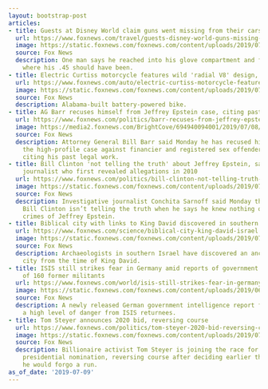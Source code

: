 ```yaml
---
layout: bootstrap-post
articles:
- title: Guests at Disney World claim guns went missing from their cars
  url: https://www.foxnews.com/travel/guests-disney-world-guns-missing-cars
  image: https://static.foxnews.com/foxnews.com/content/uploads/2019/07/iStock-458240067.jpg
  source: Fox News
  description: One man says he reached into his glove compartment and found a stapler
    where his .45 should have been.
- title: Electric Curtiss motorcycle features wild 'radial V8' design, sky-high price
  url: https://www.foxnews.com/auto/electric-curtiss-motorcycle-features-wild-radial-v8-design-sky-high-price
  image: https://static.foxnews.com/foxnews.com/content/uploads/2019/07/curtis-4.jpg
  source: Fox News
  description: Alabama-built battery-powered bike.
- title: AG Barr recuses himself from Jeffrey Epstein case, citing past legal work
  url: https://www.foxnews.com/politics/barr-recuses-from-jeffrey-epstein-case-citing-past-legal-work
  image: https://media2.foxnews.com/BrightCove/694940094001/2019/07/08/694940094001_6056656975001_6056661440001-vs.jpg
  source: Fox News
  description: Attorney General Bill Barr said Monday he has recused himself from
    the high-profile case against financier and registered sex offender Jeffrey Epstein,
    citing his past legal work.
- title: Bill Clinton 'not telling the truth' about Jeffrey Epstein, says investigative
    journalist who first revealed allegations in 2010
  url: https://www.foxnews.com/politics/bill-clinton-not-telling-truth-epstein-investigative-journalist
  image: https://static.foxnews.com/foxnews.com/content/uploads/2019/07/epsteinclintonplane.jpg
  source: Fox News
  description: Investigative journalist Conchita Sarnoff said Monday that former President
    Bill Clinton isn’t telling the truth when he says he knew nothing of the alleged
    crimes of Jeffrey Epstein.
- title: Biblical city with links to King David discovered in southern Israel
  url: https://www.foxnews.com/science/biblical-city-king-david-israel
  image: https://static.foxnews.com/foxnews.com/content/uploads/2019/07/DavidandSaulGetty1878.jpg
  source: Fox News
  description: Archaeologists in southern Israel have discovered an ancient biblical
    city from the time of King David.
- title: ISIS still strikes fear in Germany amid reports of government losing track
    of 160 former militants
  url: https://www.foxnews.com/world/isis-still-strikes-fear-in-germany-amid-reports-of-government-losing-track-of-160-former-militants
  image: https://static.foxnews.com/foxnews.com/content/uploads/2019/06/isis-Reuters.jpg
  source: Fox News
  description: A newly released German government intelligence report for 2018 finds
    a high level of danger from ISIS returnees.
- title: Tom Steyer announces 2020 bid, reversing course
  url: https://www.foxnews.com/politics/tom-steyer-2020-bid-reversing-course
  image: https://static.foxnews.com/foxnews.com/content/uploads/2019/07/AP19190407240545.jpg
  source: Fox News
  description: Billionaire activist Tom Steyer is joining the race for the Democratic
    presidential nomination, reversing course after deciding earlier this year that
    he would forgo a run.
as_of_date: '2019-07-09'
---
```


